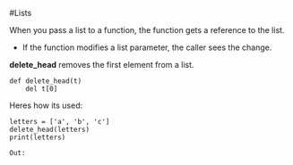 #Lists 

When you pass a list to a function, the function gets a reference to the list.
- If the function modifies a list parameter, the caller sees the change.

**delete_head** removes the first element from a list.
```
def delete_head(t)
    del t[0]
```

Heres how its used:
```
letters = ['a', 'b', 'c']
delete_head(letters)
print(letters)
```
`Out:`

